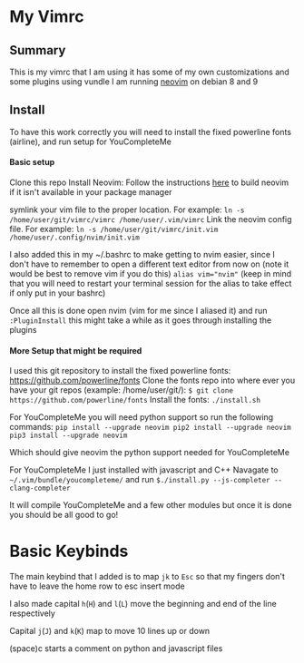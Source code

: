 # My Vimrc
## Summary
This is my vimrc that I am using it has some of my own customizations and some plugins using vundle
I am running [neovim](https://neovim.io) on debian 8 and 9

## Install
To have this work correctly you will need to install the fixed powerline fonts (airline), and run setup for YouCompleteMe

#### Basic setup
Clone this repo
Install Neovim:
Follow the instructions [here](https://github.com/neovim/neovim/wiki/Building-Neovim) to build neovim if it isn't available in your package manager

symlink your vim file to the proper location. For example:
`ln -s /home/user/git/vimrc/vimrc /home/user/.vim/vimrc`
Link the neovim config file. For example:
`ln -s /home/user/git/vimrc/init.vim /home/user/.config/nvim/init.vim`

I also added this in my ~/.bashrc to make getting to nvim easier, since I don't have to remember to open a different text editor from now on (note it would be best to remove vim if you do this)
`alias vim="nvim"` (keep in mind that you will need to restart your terminal session for the alias to take effect if only put in your bashrc)

Once all this is done open nvim (vim for me since I aliased it) and run `:PluginInstall` this might take a while as it goes through installing the plugins

#### More Setup that might be required
I used this git repository to install the fixed powerline fonts: https://github.com/powerline/fonts
Clone the fonts repo into where ever you have your git repos (example: /home/user/git/):
`$ git clone https://github.com/powerline/fonts`
Install the fonts:
`./install.sh`


For YouCompleteMe you will need python support so run the following commands:
`pip install --upgrade neovim
pip2 install --upgrade neovim
pip3 install --upgrade neovim`

Which should give neovim the python support needed for YouCompleteMe

For YouCompleteMe I just installed with javascript and C++
Navagate to `~/.vim/bundle/youcompleteme/` and run `$./install.py --js-completer --clang-completer`

It will compile YouCompleteMe and a few other modules but once it is done you should be all good to go!




# Basic Keybinds

The main keybind that I added is to map `jk` to `Esc` so that my fingers don't have to leave the home row to esc insert mode

I also made capital `h`(`H`) and `l`(`L`) move the beginning and end of the line respectively

Capital `j`(`J`) and `k`(`K`) map to move 10 lines up or down

(space)c starts a comment on python and javascript files
